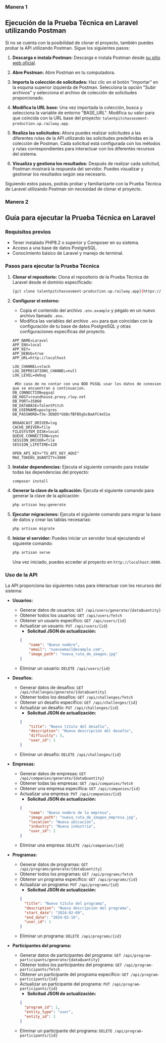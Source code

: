 ### Manera 1
## Ejecución de la Prueba Técnica en Laravel utilizando Postman

Si no se cuenta con la posibilidad de clonar el proyecto, también puedes probar la API utilizando Postman. Sigue los siguientes pasos:

1. **Descarga e instala Postman:**
   Descarga e instala Postman desde [su sitio web oficial](https://www.postman.com/downloads/).

2. **Abre Postman:**
   Abre Postman en tu computadora.

3. **Importa la colección de solicitudes:**
   Haz clic en el botón "Importar" en la esquina superior izquierda de Postman. Selecciona la opción "Subir archivos" y selecciona el archivo de colección de solicitudes proporcionado.

4. **Modifica la URL base:**
   Una vez importada la colección, busca y selecciona la variable de entorno "BASE_URL". Modifica su valor para que coincida con la URL base del proyecto: `talentpitchassesment-production.up.railway.app`.

5. **Realiza las solicitudes:**
   Ahora puedes realizar solicitudes a las diferentes rutas de la API utilizando las solicitudes predefinidas en la colección de Postman. Cada solicitud está configurada con los métodos y rutas correspondientes para interactuar con los diferentes recursos del sistema.

6. **Visualiza y gestiona los resultados:**
   Después de realizar cada solicitud, Postman mostrará la respuesta del servidor. Puedes visualizar y gestionar los resultados según sea necesario.

Siguiendo estos pasos, podrás probar y familiarizarte con la Prueba Técnica de Laravel utilizando Postman sin necesidad de clonar el proyecto.

### Manera 2
## Guía para ejecutar la Prueba Técnica en Laravel

### Requisitos previos
- Tener instalado PHP8.2 o superior y Composer en su sistema.
- Acceso a una base de datos PostgreSQL.
- Conocimiento básico de Laravel y manejo de terminal.

### Pasos para ejecutar la Prueba Técnica

1. **Clonar el repositorio:**
   Clona el repositorio de la Prueba Técnica de Laravel desde el dominio especificado:

   ```bash
   [git clone talentpitchassesment-production.up.railway.app](https://github.com/Nicodav28/TalentPitchAssesment.git)
   ```

2. **Configurar el entorno:**
   - Copia el contenido del archivo `.env.example` y pégalo en un nuevo archivo llamado `.env`.
   - Modifica las variables del archivo `.env` para que coincidan con la configuración de tu base de datos PostgreSQL y otras configuraciones específicas del proyecto.

   ```dotenv
   APP_NAME=Laravel
   APP_ENV=local
   APP_KEY=
   APP_DEBUG=true
   APP_URL=http://localhost

   LOG_CHANNEL=stack
   LOG_DEPRECATIONS_CHANNEL=null
   LOG_LEVEL=debug

    #En caso de no contar con una BDD PGSQL usar los datos de conexion que se encuentran a continuacion.
   DB_CONNECTION=pgsql
   DB_HOST=roundhouse.proxy.rlwy.net
   DB_PORT=35060
   DB_DATABASE=TalentPitch
   DB_USERNAME=postgres
   DB_PASSWORD=f3e-3DbD5*GbBcfBFB5gbcBaAfC4e51a

   BROADCAST_DRIVER=log
   CACHE_DRIVER=file
   FILESYSTEM_DISK=local
   QUEUE_CONNECTION=sync
   SESSION_DRIVER=file
   SESSION_LIFETIME=120

   OPEN_API_KEY="TU_API_KEY_AQUI"
   MAX_TOKENS_QUANTITY=3000
   ```

3. **Instalar dependencias:**
   Ejecuta el siguiente comando para instalar todas las dependencias del proyecto:

   ```bash
   composer install
   ```

4. **Generar la clave de la aplicación:**
   Ejecuta el siguiente comando para generar la clave de la aplicación:

   ```bash
   php artisan key:generate
   ```

5. **Ejecutar migraciones:**
   Ejecuta el siguiente comando para migrar la base de datos y crear las tablas necesarias:

   ```bash
   php artisan migrate
   ```

6. **Iniciar el servidor:**
   Puedes iniciar un servidor local ejecutando el siguiente comando:

   ```bash
   php artisan serve
   ```

   Una vez iniciado, puedes acceder al proyecto en `http://localhost:8000`.

### Uso de la API

La API proporciona las siguientes rutas para interactuar con los recursos del sistema:

- **Usuarios:**
  - Generar datos de usuarios: `GET /api/users/generate/{dataQuantity}`
  - Obtener todos los usuarios: `GET /api/users/fetch`
  - Obtener un usuario específico: `GET /api/users/{id}`
  - Actualizar un usuario: `PUT /api/users/{id}`
    - **Solicitud JSON de actualización:**
    ```json
    {
        "name": "Nuevo nombre",
        "email": "nuevoemail@example.com",
        "image_path": "nueva_ruta_de_imagen.jpg"
    }
    ```
  - Eliminar un usuario: `DELETE /api/users/{id}`

- **Desafíos:**
  - Generar datos de desafíos: `GET /api/challenges/generate/{dataQuantity}`
  - Obtener todos los desafíos: `GET /api/challenges/fetch`
  - Obtener un desafío específico: `GET /api/challenges/{id}`
  - Actualizar un desafío: `PUT /api/challenges/{id}`
    - **Solicitud JSON de actualización:**
    ```json
    {
        "title": "Nuevo título del desafío",
        "description": "Nueva descripción del desafío",
        "difficulty": 5,
        "user_id": 1
    }
    ```
  - Eliminar un desafío: `DELETE /api/challenges/{id}`

- **Empresas:**
  - Generar datos de empresas: `GET /api/companies/generate/{dataQuantity}`
  - Obtener todas las empresas: `GET /api/companies/fetch`
  - Obtener una empresa específica: `GET /api/companies/{id}`
  - Actualizar una empresa: `PUT /api/companies/{id}`
    - **Solicitud JSON de actualización:**
    ```json
    {
        "name": "Nuevo nombre de la empresa",
        "image_path": "nueva_ruta_de_imagen_empresa.jpg",
        "location": "Nueva ubicación",
        "industry": "Nueva industria",
        "user_id": 1
    }
    ```
  - Eliminar una empresa: `DELETE /api/companies/{id}`

- **Programas:**
  - Generar datos de programas: `GET /api/programs/generate/{dataQuantity}`
  - Obtener todos los programas: `GET /api/programs/fetch`
  - Obtener un programa específico: `GET /api/programs/{id}`
  - Actualizar un programa: `PUT /api/programs/{id}`
    - **Solicitud JSON de actualización:**
    ```json
    {
      "title": "Nuevo título del programa",
      "description": "Nueva descripción del programa",
      "start_date": "2024-02-09",
      "end_date": "2024-02-16",
      "user_id": 1
    }
    ```
  - Eliminar un programa: `DELETE /api/programs/{id}`

- **Participantes del programa:**
  - Generar datos de participantes del programa: `GET /api/program-participants/generate/{dataQuantity}`
  - Obtener todos los participantes del programa: `GET /api/program-participants/fetch`
  - Obtener un participante del programa específico: `GET /api/program-participants/{id}`
  - Actualizar un participante del programa: `PUT /api/program-participants/{id}`
    - **Solicitud JSON de actualización:**
    ```json
    {
      "program_id": 1,
      "entity_type": "user",
      "entity_id": 1
    }
  - Eliminar un participante del programa: `DELETE /api/program-participants/{id}`